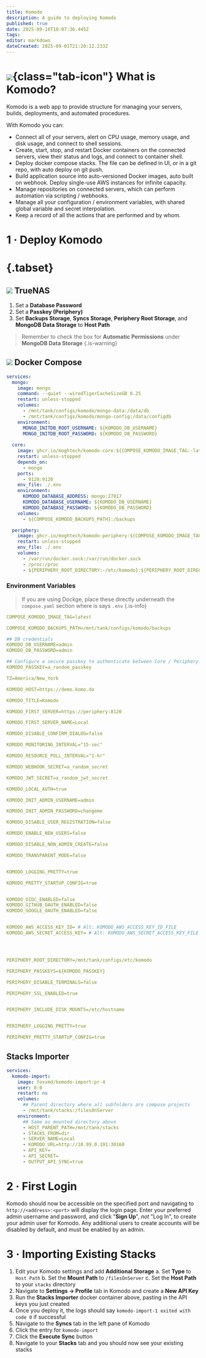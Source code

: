 ```yaml
---
title: Komodo
description: A guide to deploying Komodo
published: true
date: 2025-09-16T18:07:36.445Z
tags: 
editor: markdown
dateCreated: 2025-09-01T21:20:12.233Z
---
```


# ![](/komodo.png){class="tab-icon"} What is Komodo?
Komodo is a web app to provide structure for managing your servers, builds, deployments, and automated procedures.

With Komodo you can:

- Connect all of your servers, alert on CPU usage, memory usage, and disk usage, and connect to shell sessions.
- Create, start, stop, and restart Docker containers on the connected servers, view their status and logs, and connect to container shell.
- Deploy docker compose stacks. The file can be defined in UI, or in a git repo, with auto deploy on git push.
- Build application source into auto-versioned Docker images, auto built on webhook. Deploy single-use AWS instances for infinite capacity.
- Manage repositories on connected servers, which can perform automation via scripting / webhooks.
- Manage all your configuration / environment variables, with shared global variable and secret interpolation.
- Keep a record of all the actions that are performed and by whom.



# 1 · Deploy Komodo
# {.tabset}
## <img src="/truenas.png" class="tab-icon"> TrueNAS

1. Set a **Database Password**
1. Set a **Passkey (Periphery)**
1. Set **Backups Storage**, **Syncs Storage**, **Periphery Root Storage**, and **MongoDB Data Storage** to **Host Path**

> Remember to check the box for **Automatic Permissions** under **MongoDB Data Storage**
{.is-warning}



## <img src="/docker.png" class="tab-icon"> Docker Compose


```yaml
services:
  mongo:
    image: mongo
    command: --quiet --wiredTigerCacheSizeGB 0.25
    restart: unless-stopped
    volumes:
      - /mnt/tank/configs/komodo/mongo-data:/data/db
      - /mnt/tank/configs/komodo/mongo-config:/data/configdb
    environment:
      MONGO_INITDB_ROOT_USERNAME: ${KOMODO_DB_USERNAME}
      MONGO_INITDB_ROOT_PASSWORD: ${KOMODO_DB_PASSWORD}
  
  core:
    image: ghcr.io/moghtech/komodo-core:${COMPOSE_KOMODO_IMAGE_TAG:-latest}
    restart: unless-stopped
    depends_on:
      - mongo
    ports:
      - 9120:9120
    env_file: ./.env
    environment:
      KOMODO_DATABASE_ADDRESS: mongo:27017
      KOMODO_DATABASE_USERNAME: ${KOMODO_DB_USERNAME}
      KOMODO_DATABASE_PASSWORD: ${KOMODO_DB_PASSWORD}
    volumes:
      - ${COMPOSE_KOMODO_BACKUPS_PATH}:/backups

  periphery:
    image: ghcr.io/moghtech/komodo-periphery:${COMPOSE_KOMODO_IMAGE_TAG:-latest}
    restart: unless-stopped
    env_file: ./.env
    volumes:
      - /var/run/docker.sock:/var/run/docker.sock
      - /proc:/proc
      - ${PERIPHERY_ROOT_DIRECTORY:-/etc/komodo}:${PERIPHERY_ROOT_DIRECTORY:-/etc/komodo}
```

### Environment Variables

> If you are using Dockge, place these directly underneath the `compose.yaml` section where is says `.env`
{.is-info}

```yaml
COMPOSE_KOMODO_IMAGE_TAG=latest

COMPOSE_KOMODO_BACKUPS_PATH=/mnt/tank/configs/komodo/backups

## DB credentials
KOMODO_DB_USERNAME=admin
KOMODO_DB_PASSWORD=admin

## Configure a secure passkey to authenticate between Core / Periphery.
KOMODO_PASSKEY=a_random_passkey

TZ=America/New_York

KOMODO_HOST=https://demo.komo.do

KOMODO_TITLE=Komodo

KOMODO_FIRST_SERVER=https://periphery:8120

KOMODO_FIRST_SERVER_NAME=Local

KOMODO_DISABLE_CONFIRM_DIALOG=false

KOMODO_MONITORING_INTERVAL="15-sec"

KOMODO_RESOURCE_POLL_INTERVAL="1-hr"

KOMODO_WEBHOOK_SECRET=a_random_secret

KOMODO_JWT_SECRET=a_random_jwt_secret

KOMODO_LOCAL_AUTH=true

KOMODO_INIT_ADMIN_USERNAME=admin

KOMODO_INIT_ADMIN_PASSWORD=changeme

KOMODO_DISABLE_USER_REGISTRATION=false

KOMODO_ENABLE_NEW_USERS=false

KOMODO_DISABLE_NON_ADMIN_CREATE=false

KOMODO_TRANSPARENT_MODE=false


KOMODO_LOGGING_PRETTY=true

KOMODO_PRETTY_STARTUP_CONFIG=true


KOMODO_OIDC_ENABLED=false
KOMODO_GITHUB_OAUTH_ENABLED=false
KOMODO_GOOGLE_OAUTH_ENABLED=false


KOMODO_AWS_ACCESS_KEY_ID= # Alt: KOMODO_AWS_ACCESS_KEY_ID_FILE
KOMODO_AWS_SECRET_ACCESS_KEY= # Alt: KOMODO_AWS_SECRET_ACCESS_KEY_FILE




PERIPHERY_ROOT_DIRECTORY=/mnt/tank/configs/etc/komodo

PERIPHERY_PASSKEYS=${KOMODO_PASSKEY}

PERIPHERY_DISABLE_TERMINALS=false

PERIPHERY_SSL_ENABLED=true


PERIPHERY_INCLUDE_DISK_MOUNTS=/etc/hostname


PERIPHERY_LOGGING_PRETTY=true

PERIPHERY_PRETTY_STARTUP_CONFIG=true
```

## Stacks Importer
```yaml
services:
  komodo-import:
    image: foxxmd/komodo-import:pr-4
    user: 0:0
    restart: no
    volumes:
      ## Parent directory where all subfolders are compose projects
      - /mnt/tank/stacks:/filesOnServer
    environment:
      ## Same as mounted directory above
      - HOST_PARENT_PATH=/mnt/tank/stacks
      - STACKS_FROM=dir
      - SERVER_NAME=Local
      - KOMODO_URL=http://10.99.0.191:30160
      - API_KEY=
      - API_SECRET=
      - OUTPUT_API_SYNC=true
```

# 2 · First Login
Komodo should now be accessible on the specified port and navigating to `http://<address>:<port>` will display the login page. Enter your preferred admin username and password, and click "**Sign Up**", *not* "Log In", to create your admin user for Komodo. Any additional users to create accounts will be disabled by default, and must be enabled by an admin.

# 3 · Importing Existing Stacks
1. Edit your Komodo settings and add **Additional Storage**
	a. Set **Type** to `Host Path`
  b. Set the **Mount Path** to `/filesOnServer`
  c. Set the **Host Path** to your `stacks` directory
1. Navigate to **Settings → Profile** tab in Komodo and create a **New API Key**
1. Run the **Stacks Importer** docker container above, pasting in the API keys you just created
1. Once you deploy it, the logs should say `komodo-import-1 exited with code 0` if successful
1. Navigate to the **Syncs** tab in the left pane of Komodo
1. Click the entry for `komodo-import`
1. Click the **Execute Sync** button 
1. Navigate to your **Stacks** tab and you should now see your existing stacks